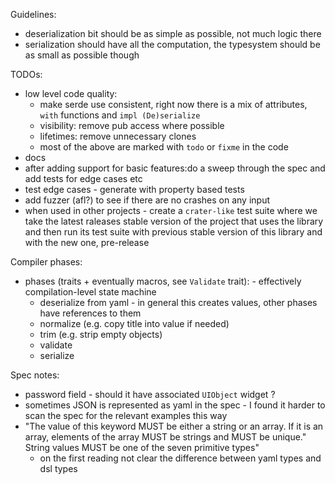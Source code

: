 


Guidelines: 
* deserialization bit should be as simple as possible, not much logic there
* serialization should have all the computation, the typesystem should be as small as possible though

TODOs:
* low level code quality: 
  * make serde use consistent, right now there is a mix of attributes, `with` functions and `impl (De)serialize`
  * visibility: remove pub access where possible
  * lifetimes: remove unnecessary clones
  * most of the above are marked with `todo` or `fixme` in the code
* docs
* after adding support for basic features:do a sweep through the spec and add tests for edge cases etc
* test edge cases - generate with property based tests
* add fuzzer (afl?) to see if there are no crashes on any input
* when used in other projects - create a `crater-like` test suite where we take the latest raleases stable version of the project that uses the library and then run its test suite with previous stable version of this library and with the new one, pre-release


Compiler phases:
* phases (traits + eventually macros, see `Validate` trait): - effectively compilation-level state machine
  * deserialize from yaml - in general this creates values, other phases have references to them
  * normalize (e.g. copy title into value if needed)
  * trim (e.g. strip empty objects)
  * validate
  * serialize


Spec notes:
* password field - should it have associated `UIObject` widget ?
* sometimes JSON is represented as yaml in the spec - I found it harder to scan the spec for the relevant examples this way
* "The value of this keyword MUST be either a string or an array. If it is an array, elements of the array MUST be strings and MUST be unique." 
   String values MUST be one of the seven primitive types"
   - on the first reading not clear the difference between yaml types and dsl types
